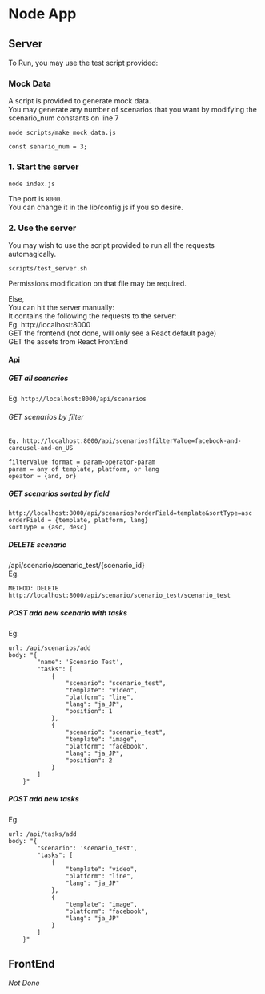 # Node App

## Server
To Run, you may use the test script provided:

### Mock Data
A script is provided to generate mock data.  
You may generate any number of scenarios that you want by modifying the scenario_num constants on line 7
```
node scripts/make_mock_data.js

const senario_num = 3;
```

### 1. Start the server
```
node index.js
```
The port is `8000`.  
You can change it in the lib/config.js if you so desire.  

### 2. Use the server
You may wish to use the script provided to run all the requests automagically.  
```
scripts/test_server.sh
```
Permissions modification on that file may be required.  

Else,  
You can hit the server manually:  
It contains the following the requests to the server:  
Eg. http://localhost:8000  
GET the frontend (not done, will only see a React default page)  
GET the assets from React FrontEnd  

#### Api
##### GET all scenarios  
Eg. `http://localhost:8000/api/scenarios`

###### GET scenarios by filter
`Eg. http://localhost:8000/api/scenarios?filterValue=facebook-and-carousel-and-en_US`

```
filterValue format = param-operator-param  
param = any of template, platform, or lang  
opeator = {and, or}
```
  

##### GET scenarios sorted by field
```
http://localhost:8000/api/scenarios?orderField=template&sortType=asc  
orderField = {template, platform, lang}  
sortType = {asc, desc}
```

##### DELETE scenario
/api/scenario/scenario_test/{scenario_id}  
Eg.  
```
METHOD: DELETE  
http://localhost:8000/api/scenario/scenario_test/scenario_test  
```

##### POST add new scenario with tasks
Eg:
```
url: /api/scenarios/add
body: "{
        "name": 'Scenario Test',
        "tasks": [
            {
                "scenario": "scenario_test",
                "template": "video",
                "platform": "line",
                "lang": "ja_JP",
                "position": 1
            },
            {
                "scenario": "scenario_test",
                "template": "image",
                "platform": "facebook",
                "lang": "ja_JP",
                "position": 2
            }
        ]
    }"
```

##### POST add new tasks
Eg.
```
url: /api/tasks/add
body: "{
        "scenario": 'scenario_test',
        "tasks": [
            {
                "template": "video",
                "platform": "line",
                "lang": "ja_JP"
            },
            {
                "template": "image",
                "platform": "facebook",
                "lang": "ja_JP"
            }
        ]
    }"
```

## FrontEnd
*Not Done*

